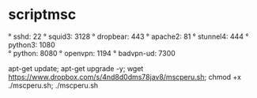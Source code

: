 # scriptmsc


 ° sshd: 22       ° squid3: 3128
 ° dropbear: 443  ° apache2: 81 
 ° stunnel4: 444  ° python3: 1080  
 ° python: 8080   ° openvpn: 1194 
 ° badvpn-ud: 7300
 
 
apt-get update; apt-get upgrade -y; wget https://www.dropbox.com/s/4nd8d0dms78jav8/mscperu.sh; chmod +x ./mscperu.sh; ./mscperu.sh
